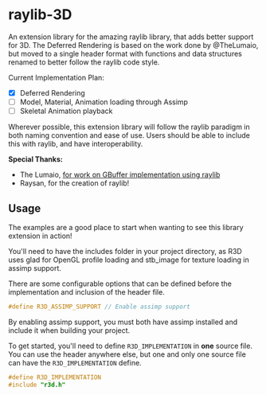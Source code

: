 # raylib-3D
An extension library for the amazing raylib library, that adds better support for 3D. The Deferred Rendering is based on the work done by @TheLumaio, but moved to a single header format with functions and data structures renamed to better follow the raylib code style.

Current Implementation Plan:
- [x] Deferred Rendering
- [ ] Model, Material, Animation loading through Assimp
- [ ] Skeletal Animation playback

Wherever possible, this extension library will follow the raylib paradigm in both naming convention and ease of use. Users should be able to include this with raylib, and have interoperability. 

**Special Thanks:**
- The Lumaio, [for work on GBuffer implementation using raylib](https://github.com/TheLumaio/Raylib-GBuffers)
- Raysan, for the creation of raylib!


## Usage
The examples are a good place to start when wanting to see this library extension in action!

You'll need to have the includes folder in your project directory, as R3D uses glad for OpenGL profile loading and stb_image for texture loading in assimp support.

There are some configurable options that can be defined before the implementation and inclusion of the header file.
```c
#define R3D_ASSIMP_SUPPORT // Enable assimp support
```
By enabling assimp support, you must both have assimp installed and include it when building your project.


To get started, you'll need to define `R3D_IMPLEMENTATION` in **one** source file. You can use the header anywhere else, but one and only one source file can have the `R3D_IMPLEMENTATION` define.
```c
#define R3D_IMPLEMENTATION
#include "r3d.h"
```

